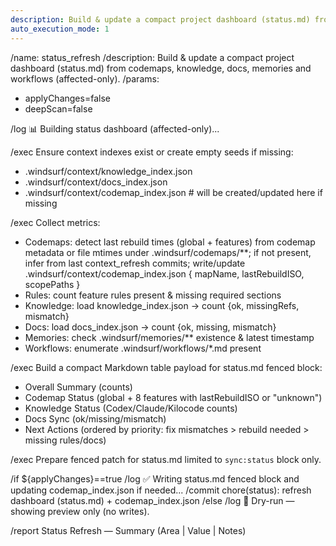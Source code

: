 ```yaml
---
description: Build & update a compact project dashboard (status.md) from codemaps, knowledge, docs, memories and workflows (affected-only)
auto_execution_mode: 1
---
```


/name: status_refresh
/description: Build & update a compact project dashboard (status.md) from codemaps, knowledge, docs, memories and workflows (affected-only).
/params:

- applyChanges=false
- deepScan=false

/log 📊 Building status dashboard (affected-only)...

/exec Ensure context indexes exist or create empty seeds if missing:

- .windsurf/context/knowledge_index.json
- .windsurf/context/docs_index.json
- .windsurf/context/codemap_index.json # will be created/updated here if missing

/exec Collect metrics:

- Codemaps: detect last rebuild times (global + features) from codemap metadata or file mtimes under .windsurf/codemaps/\*\*; if not present, infer from last context_refresh commits; write/update .windsurf/context/codemap_index.json { mapName, lastRebuildISO, scopePaths }
- Rules: count feature rules present & missing required sections
- Knowledge: load knowledge_index.json → count {ok, missingRefs, mismatch}
- Docs: load docs_index.json → count {ok, missing, mismatch}
- Memories: check .windsurf/memories/\*\* existence & latest timestamp
- Workflows: enumerate .windsurf/workflows/\*.md present

/exec Build a compact Markdown table payload for status.md fenced block:

- Overall Summary (counts)
- Codemap Status (global + 8 features with lastRebuildISO or "unknown")
- Knowledge Status (Codex/Claude/Kilocode counts)
- Docs Sync (ok/missing/mismatch)
- Next Actions (ordered by priority: fix mismatches > rebuild needed > missing rules/docs)

/exec Prepare fenced patch for status.md limited to `sync:status` block only.

/if ${applyChanges}==true
/log ✅ Writing status.md fenced block and updating codemap_index.json if needed...
/commit chore(status): refresh dashboard (status.md) + codemap_index.json
/else
/log 🧪 Dry-run — showing preview only (no writes).

/report Status Refresh — Summary (Area | Value | Notes)
